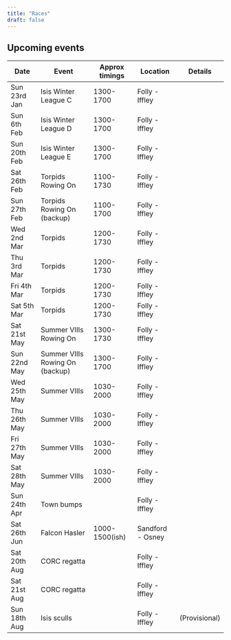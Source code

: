 ```yaml
---
title: "Races"
draft: false
---
```


## Upcoming events

| Date | Event | Approx timings | Location | Details |
| - | - | - | - | - | 
| Sun 23rd Jan | Isis Winter League C  | 1300-1700 | Folly - Iffley |  |
| Sun 6th Feb | Isis Winter League D  | 1300-1700 | Folly - Iffley |  |
| Sun 20th Feb | Isis Winter League E  | 1300-1700 | Folly - Iffley |  |
| Sat 26th Feb | Torpids Rowing On | 1100-1730 | Folly - Iffley |  |
| Sun 27th Feb | Torpids Rowing On (backup)  | 1100-1700 | Folly - Iffley |  |
| Wed 2nd Mar | Torpids | 1200-1730 | Folly - Iffley |  |
| Thu 3rd Mar | Torpids | 1200-1730 | Folly - Iffley |  |
| Fri 4th Mar | Torpids | 1200-1730 | Folly - Iffley |  |
| Sat 5th Mar | Torpids | 1200-1730 | Folly - Iffley |  |
| Sat 21st May | Summer VIIIs Rowing On | 1300-1730 | Folly - Iffley |  |
| Sun 22nd May | Summer VIIIs Rowing On (backup)  | 1300-1700 | Folly - Iffley |  |
| Wed 25th May | Summer VIIIs | 1030-2000 | Folly - Iffley |  |
| Thu 26th May | Summer VIIIs | 1030-2000 | Folly - Iffley |  |
| Fri 27th May | Summer VIIIs | 1030-2000 | Folly - Iffley |  |
| Sat 28th May | Summer VIIIs | 1030-2000 | Folly - Iffley |  |
| Sun 24th Apr | Town bumps | | Folly - Iffley |  |
| Sat 26th Jun | Falcon Hasler | 1000-1500(ish) | Sandford - Osney | |
| Sat 20th Aug | CORC regatta | | Folly - Iffley |  |
| Sat 21st Aug | CORC regatta | | Folly - Iffley |  |
| Sun 18th Aug | Isis sculls | | Folly - Iffley | (Provisional) |
